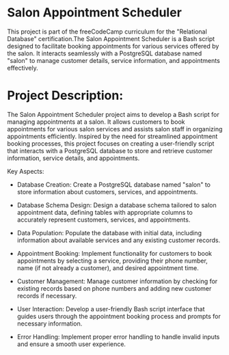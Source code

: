 # Salon Appointment Scheduler

This project is part of the freeCodeCamp curriculum for the "Relational Database" certification.The Salon Appointment Scheduler is a Bash script designed to facilitate booking appointments for various services offered by the salon. It interacts seamlessly with a PostgreSQL database named "salon" to manage customer details, service information, and appointments effectively.

# Project Description:

The Salon Appointment Scheduler project aims to develop a Bash script for managing appointments at a salon. It allows customers to book appointments for various salon services and assists salon staff in organizing appointments efficiently. Inspired by the need for streamlined appointment booking processes, this project focuses on creating a user-friendly script that interacts with a PostgreSQL database to store and retrieve customer information, service details, and appointments.

Key Aspects:

- Database Creation: Create a PostgreSQL database named "salon" to store information about customers, services, and appointments.

- Database Schema Design: Design a database schema tailored to salon appointment data, defining tables with appropriate columns to accurately represent customers, services, and appointments.

- Data Population: Populate the database with initial data, including information about available services and any existing customer records.

- Appointment Booking: Implement functionality for customers to book appointments by selecting a service, providing their phone number, name (if not already a customer), and desired appointment time.

- Customer Management: Manage customer information by checking for existing records based on phone numbers and adding new customer records if necessary.

- User Interaction: Develop a user-friendly Bash script interface that guides users through the appointment booking process and prompts for necessary information.

- Error Handling: Implement proper error handling to handle invalid inputs and ensure a smooth user experience.
